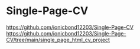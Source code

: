 # Single-Page-CV
https://github.com/ionicbond12203/Single-Page-CV
https://github.com/ionicbond12203/Single-Page-CV/tree/main/single_page_html_cv_project
